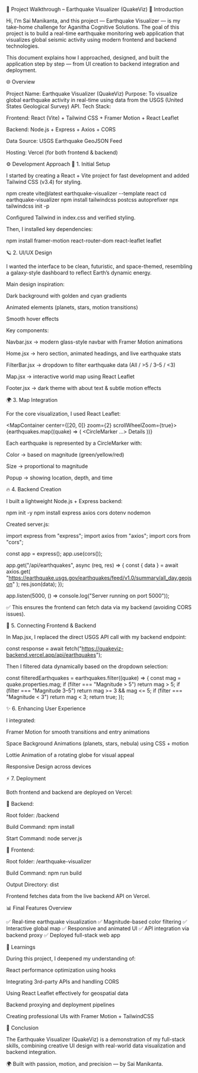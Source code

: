 🧭 Project Walkthrough – Earthquake Visualizer (QuakeViz)
👋 Introduction

Hi, I’m Sai Manikanta, and this project — Earthquake Visualizer — is my take-home challenge for Aganitha Cognitive Solutions.
The goal of this project is to build a real-time earthquake monitoring web application that visualizes global seismic activity using modern frontend and backend technologies.

This document explains how I approached, designed, and built the application step by step — from UI creation to backend integration and deployment.

🌐 Overview

Project Name: Earthquake Visualizer (QuakeViz)
Purpose: To visualize global earthquake activity in real-time using data from the USGS (United States Geological Survey) API.
Tech Stack:

Frontend: React (Vite) + Tailwind CSS + Framer Motion + React Leaflet

Backend: Node.js + Express + Axios + CORS

Data Source: USGS Earthquake GeoJSON Feed

Hosting: Vercel (for both frontend & backend)

⚙️ Development Approach
🧩 1. Initial Setup

I started by creating a React + Vite project for fast development and added Tailwind CSS (v3.4) for styling.

npm create vite@latest earthquake-visualizer --template react
cd earthquake-visualizer
npm install tailwindcss postcss autoprefixer
npx tailwindcss init -p


Configured Tailwind in index.css and verified styling.

Then, I installed key dependencies:

npm install framer-motion react-router-dom react-leaflet leaflet

🪐 2. UI/UX Design

I wanted the interface to be clean, futuristic, and space-themed, resembling a galaxy-style dashboard to reflect Earth’s dynamic energy.

Main design inspiration:

Dark background with golden and cyan gradients

Animated elements (planets, stars, motion transitions)

Smooth hover effects

Key components:

Navbar.jsx → modern glass-style navbar with Framer Motion animations

Home.jsx → hero section, animated headings, and live earthquake stats

FilterBar.jsx → dropdown to filter earthquake data (All / >5 / 3–5 / <3)

Map.jsx → interactive world map using React Leaflet

Footer.jsx → dark theme with about text & subtle motion effects

🌍 3. Map Integration

For the core visualization, I used React Leaflet:

<MapContainer center={[20, 0]} zoom={2} scrollWheelZoom={true}>
  <TileLayer url="https://{s}.tile.openstreetmap.org/{z}/{x}/{y}.png" />
  {earthquakes.map((quake) => (
    <CircleMarker ...>
      <Popup>Details</Popup>
    </CircleMarker>
  ))}
</MapContainer>


Each earthquake is represented by a CircleMarker with:

Color → based on magnitude (green/yellow/red)

Size → proportional to magnitude

Popup → showing location, depth, and time

🔥 4. Backend Creation

I built a lightweight Node.js + Express backend:

npm init -y
npm install express axios cors dotenv nodemon


Created server.js:

import express from "express";
import axios from "axios";
import cors from "cors";

const app = express();
app.use(cors());

app.get("/api/earthquakes", async (req, res) => {
  const { data } = await axios.get(
    "https://earthquake.usgs.gov/earthquakes/feed/v1.0/summary/all_day.geojson"
  );
  res.json(data);
});

app.listen(5000, () => console.log("Server running on port 5000"));


✅ This ensures the frontend can fetch data via my backend (avoiding CORS issues).

🧠 5. Connecting Frontend & Backend

In Map.jsx, I replaced the direct USGS API call with my backend endpoint:

const response = await fetch("https://quakeviz-backend.vercel.app/api/earthquakes");


Then I filtered data dynamically based on the dropdown selection:

const filteredEarthquakes = earthquakes.filter((quake) => {
  const mag = quake.properties.mag;
  if (filter === "Magnitude > 5") return mag > 5;
  if (filter === "Magnitude 3–5") return mag >= 3 && mag <= 5;
  if (filter === "Magnitude < 3") return mag < 3;
  return true;
});

✨ 6. Enhancing User Experience

I integrated:

Framer Motion for smooth transitions and entry animations

Space Background Animations (planets, stars, nebula) using CSS + motion

Lottie Animation of a rotating globe for visual appeal

Responsive Design across devices

⚡ 7. Deployment

Both frontend and backend are deployed on Vercel:

🔹 Backend:

Root folder: /backend

Build Command: npm install

Start Command: node server.js

🔹 Frontend:

Root folder: /earthquake-visualizer

Build Command: npm run build

Output Directory: dist

Frontend fetches data from the live backend API on Vercel.

📊 Final Features Overview

✅ Real-time earthquake visualization
✅ Magnitude-based color filtering
✅ Interactive global map
✅ Responsive and animated UI
✅ API integration via backend proxy
✅ Deployed full-stack web app

🧩 Learnings

During this project, I deepened my understanding of:

React performance optimization using hooks

Integrating 3rd-party APIs and handling CORS

Using React Leaflet effectively for geospatial data

Backend proxying and deployment pipelines

Creating professional UIs with Framer Motion + TailwindCSS

🚀 Conclusion

The Earthquake Visualizer (QuakeViz) is a demonstration of my full-stack skills, combining creative UI design with real-world data visualization and backend integration.

🌍 Built with passion, motion, and precision — by Sai Manikanta.